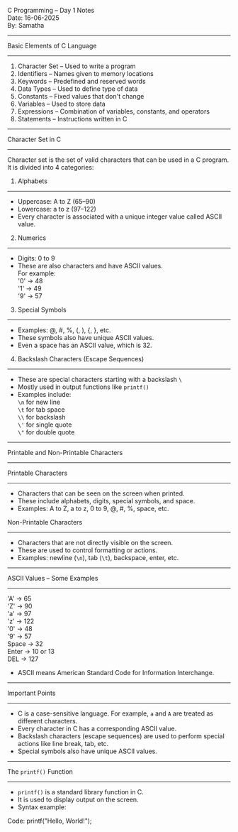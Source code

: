 
C Programming – Day 1 Notes  
Date: 16-06-2025  
By: Samatha

______________________________________________________

Basic Elements of C Language  
_____________________________

1. Character Set – Used to write a program  
2. Identifiers – Names given to memory locations  
3. Keywords – Predefined and reserved words  
4. Data Types – Used to define type of data  
5. Constants – Fixed values that don't change  
6. Variables – Used to store data  
7. Expressions – Combination of variables, constants, and operators  
8. Statements – Instructions written in C  

______________________________________________________

Character Set in C  
___________________

Character set is the set of valid characters that can be used in a C program. It is divided into 4 categories:

1. Alphabets  
_____________

- Uppercase: A to Z (65–90)  
- Lowercase: a to z (97–122)  
- Every character is associated with a unique integer value called ASCII value.

2. Numerics  
____________

- Digits: 0 to 9  
- These are also characters and have ASCII values.  
  For example:  
  '0' → 48  
  '1' → 49  
  '9' → 57

3. Special Symbols  
___________________

- Examples: @, #, %, (, ), {, }, etc.  
- These symbols also have unique ASCII values.  
- Even a space has an ASCII value, which is 32.

4. Backslash Characters (Escape Sequences)  
___________________________________________

- These are special characters starting with a backslash `\`  
- Mostly used in output functions like `printf()`  
- Examples include:  
  `\n` for new line  
  `\t` for tab space  
  `\\` for backslash  
  `\'` for single quote  
  `\"` for double quote

______________________________________________________

Printable and Non-Printable Characters  
_______________________________________

Printable Characters  
_____________________

- Characters that can be seen on the screen when printed.  
- These include alphabets, digits, special symbols, and space.  
- Examples: A to Z, a to z, 0 to 9, @, #, %, space, etc.

Non-Printable Characters  
_________________________

- Characters that are not directly visible on the screen.  
- These are used to control formatting or actions.  
- Examples: newline (`\n`), tab (`\t`), backspace, enter, etc.

______________________________________________________

ASCII Values – Some Examples  
_____________________________

'A' → 65  
'Z' → 90  
'a' → 97  
'z' → 122  
'0' → 48  
'9' → 57  
Space → 32  
Enter → 10 or 13  
DEL → 127  

- ASCII means American Standard Code for Information Interchange.

______________________________________________________

Important Points  
_________________

- C is a case-sensitive language. For example, `a` and `A` are treated as different characters.  
- Every character in C has a corresponding ASCII value.  
- Backslash characters (escape sequences) are used to perform special actions like line break, tab, etc.  
- Special symbols also have unique ASCII values.

______________________________________________________

The `printf()` Function  
________________________

- `printf()` is a standard library function in C.  
- It is used to display output on the screen.  
- Syntax example:  

Code:
printf("Hello, World!");

